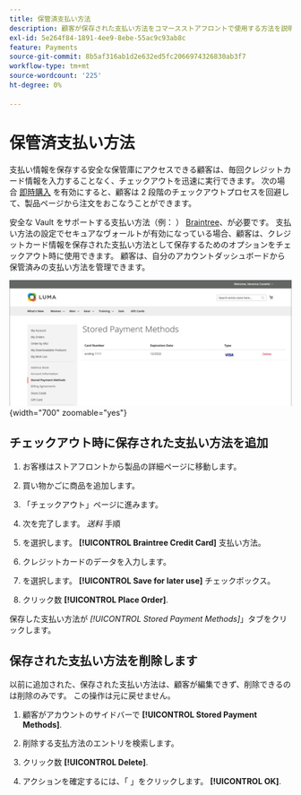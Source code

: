 ```yaml
---
title: 保管済支払い方法
description: 顧客が保存された支払い方法をコマースストアフロントで使用する方法を説明します。
exl-id: 5e264f84-1891-4ee9-8ebe-55ac9c93ab8c
feature: Payments
source-git-commit: 8b5af316ab1d2e632ed5fc2066974326830ab3f7
workflow-type: tm+mt
source-wordcount: '225'
ht-degree: 0%

---
```


# 保管済支払い方法

支払い情報を保存する安全な保管庫にアクセスできる顧客は、毎回クレジットカード情報を入力することなく、チェックアウトを迅速に実行できます。 次の場合 [即時購入](checkout-instant-purchase.md) を有効にすると、顧客は 2 段階のチェックアウトプロセスを回避して、製品ページから注文をおこなうことができます。

安全な Vault をサポートする支払い方法（例： ） [Braintree](braintree.md)、が必要です。 支払い方法の設定でセキュアなヴォールトが有効になっている場合、顧客は、クレジットカード情報を保存された支払い方法として保存するためのオプションをチェックアウト時に使用できます。 顧客は、自分のアカウントダッシュボードから保管済みの支払い方法を管理できます。

![保管済支払い方法](./assets/customer-account-stored-payment-methods.png){width="700" zoomable="yes"}

## チェックアウト時に保存された支払い方法を追加

1. お客様はストアフロントから製品の詳細ページに移動します。

1. 買い物かごに商品を追加します。

1. 「チェックアウト」ページに進みます。

1. 次を完了します。 _送料_ 手順

1. を選択します。 **[!UICONTROL Braintree Credit Card]** 支払い方法。

1. クレジットカードのデータを入力します。

1. を選択します。 **[!UICONTROL Save for later use]** チェックボックス。

1. クリック数 **[!UICONTROL Place Order]**.

保存した支払い方法が _[!UICONTROL Stored Payment Methods]_」タブをクリックします。

## 保存された支払い方法を削除します

以前に追加された、保存された支払い方法は、顧客が編集できず、削除できるのは削除のみです。 この操作は元に戻せません。

1. 顧客がアカウントのサイドバーで **[!UICONTROL Stored Payment Methods]**.

1. 削除する支払方法のエントリを検索します。

1. クリック数 **[!UICONTROL Delete]**.

1. アクションを確定するには、「 」をクリックします。 **[!UICONTROL OK]**.
